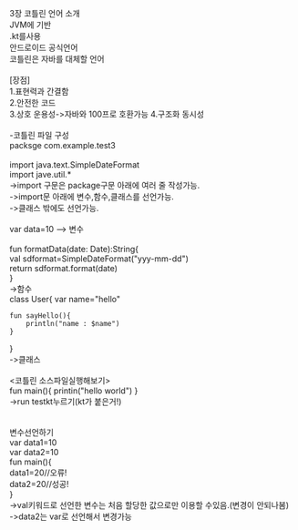 3장 코틀린 언어 소개   
JVM에 기반   
.kt를사용   
안드로이드 공식언어   
코틀린은 자바를 대체할 언어   
<br>
[장점]   
1.표현력과 간결함   
2.안전한 코드   
3.상호 운용성->자바와 100프로 호환가능
4.구조화 동시성   
<br>
-코틀린 파일 구성   
packsge com.example.test3   
<br>
import java.text.SimpleDateFormat   
import jave.util.*   
->import 구문은 package구문 아래에 여러 줄 작성가능.   
->import문 아래에 변수,함수,클래스를 선언가능.   
->클래스 밖에도 선언가능.   
<br>
var data=10 --> 변수   
<br>
fun formatData(date: Date):String{   
    val sdformat=SimpleDateFormat("yyy-mm-dd")   
    return sdformat.format(date)   
}   
->함수
<br>
class User{
    var name="hello"

    fun sayHello(){
        println("name : $name")
    }
}   
->클래스
<br>
<br>
<코틀린 소스파일실행해보기>   
fun main(){
    printin("hello world")
}   
->run testkt누르기(kt가 붙은거!)   
<br>   
변수선언하기   
var data1=10   
var data2=10   
fun main(){   
    data1=20//오류!   
    data2=20//성공!   
}   
->val키워드로 선언한 변수는 처음 할당한 값으로만 이용할 수있음.(변경이 안되나봄)   
->data2는 var로 선언해서 변경가능